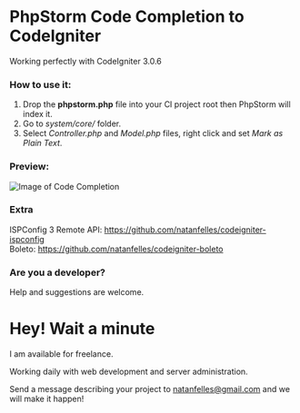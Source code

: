 # PhpStorm Code Completion to CodeIgniter

Working perfectly with CodeIgniter 3.0.6

### How to use it:
1. Drop the **phpstorm.php** file into your CI project root then PhpStorm will index it.
2. Go to *system/core/* folder.
3. Select *Controller.php* and *Model.php* files, right click and set *Mark as Plain Text*.

### Preview:
![Image of Code Completion](https://raw.githubusercontent.com/natanfelles/codeigniter-phpstorm/master/codeigniter-phpstorm.png)

### Extra
ISPConfig 3 Remote API: https://github.com/natanfelles/codeigniter-ispconfig  
Boleto: https://github.com/natanfelles/codeigniter-boleto

### Are you a developer?

Help and suggestions are welcome.

# Hey! Wait a minute

I am available for freelance.

Working daily with web development and server administration.

Send a message describing your project to natanfelles@gmail.com and we will make it happen!
